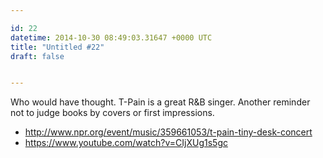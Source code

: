 ```yaml
---

id: 22
datetime: 2014-10-30 08:49:03.31647 +0000 UTC
title: "Untitled #22"
draft: false


---
```


Who would have thought. T-Pain is a great R&B singer. Another reminder not to judge books by covers or first impressions.

 - http://www.npr.org/event/music/359661053/t-pain-tiny-desk-concert
 - https://www.youtube.com/watch?v=CIjXUg1s5gc
